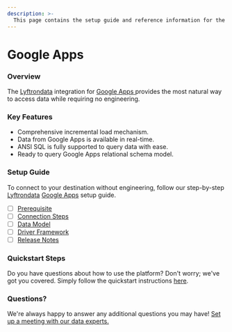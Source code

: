 ```yaml
---
description: >-
  This page contains the setup guide and reference information for the Google Apps source connector.
---
```


# Google Apps

### Overview

The [Lyftrondata](https://www.lyftrondata.com/) integration for [Google Apps](https://www.lyftrondata.com/integration/google-apps/)[ ](https://www.lyftrondata.com/integration/google-apps/)provides the most natural way to access data while requiring no engineering.

### Key Features

* Comprehensive incremental load mechanism.
* Data from Google Apps is available in real-time.&#x20;
* ANSI SQL is fully supported to query data with ease.
* Ready to query Google Apps relational schema model.

### Setup Guide

To connect to your destination without engineering, follow our step-by-step [Lyftrondata](https://www.lyftrondata.com/)  [Google Apps](https://www.lyftrondata.com/integration/google-apps/) setup guide.

* [ ] [Prerequisite](../../business-analytics/google-apps/prerequisite.md)
* [ ] [Connection Steps](../../business-analytics/google-apps/connection-steps.md)
* [ ] [Data Model](../../business-analytics/google-apps/data-model/)
* [ ] [Driver Framework](../../business-analytics/google-apps/driver-framework/)
* [ ] [Release Notes](../../business-analytics/google-apps/release-notes.md)

### Quickstart Steps

Do you have questions about how to use the platform? Don't worry; we've got you covered. Simply follow the quickstart instructions [here](../../../quickstart-steps.md).

### Questions? <a href="#questions" id="questions"></a>

We're always happy to answer any additional questions you may have! [Set up a meeting with our data experts.](https://www.lyftrondata.com/book-a-meeting/)

